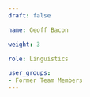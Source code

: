 ```yaml
---
draft: false

name: Geoff Bacon

weight: 3

role: Linguistics

user_groups:
- Former Team Members
---
```


